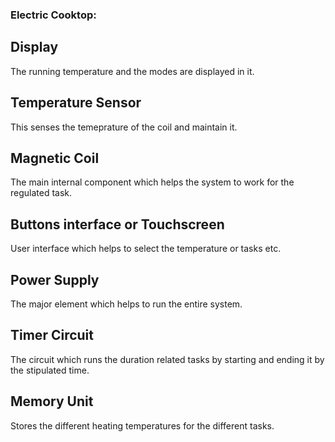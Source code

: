### Electric Cooktop:

## Display
The running temperature and the modes are displayed in it.

## Temperature Sensor
This senses the temeprature of the coil and maintain it.

## Magnetic Coil
The main internal component which helps the system to work for the regulated task.

## Buttons interface or Touchscreen
User interface which helps to select the temperature or tasks etc.

## Power Supply
The major element which helps to run the entire system.

## Timer Circuit
The circuit which runs the duration related tasks by starting and ending it by the stipulated time.

## Memory Unit
Stores the different heating temperatures for the different tasks.
 
